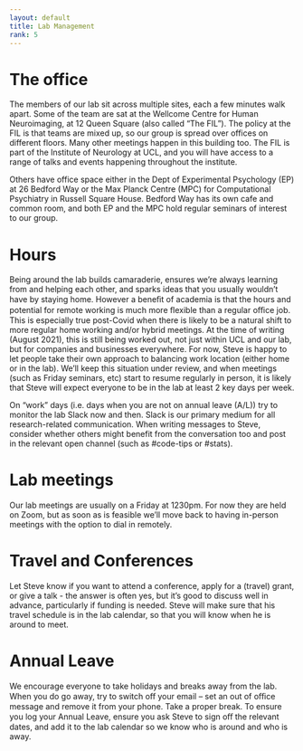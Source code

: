 ```yaml
---
layout: default
title: Lab Management
rank: 5
---
```


# The office

The members of our lab sit across multiple sites, each a few minutes walk apart. Some of the team are sat at the Wellcome Centre for Human Neuroimaging, at 12 Queen Square (also called “The FIL”). The policy at the FIL is that teams are mixed up, so our group is spread over offices on different floors. Many other meetings happen in this building too. The FIL is part of the Institute of Neurology at UCL, and you will have access to a range of talks and events happening throughout the institute.

Others have office space either in the Dept of Experimental Psychology (EP) at 26 Bedford Way or the Max Planck Centre (MPC) for Computational Psychiatry in Russell Square House. Bedford Way has its own cafe and common room, and both EP and the MPC hold regular seminars of interest to our group.

# Hours

Being around the lab builds camaraderie, ensures we’re always learning from and helping each other, and sparks ideas that you usually wouldn’t have by staying home. However a beneﬁt of academia is that the hours and potential for remote working is much more ﬂexible than a regular oﬃce job. This is especially true post-Covid when there is likely to be a natural shift to more regular home working and/or hybrid meetings. At the time of writing (August 2021), this is still being worked out, not just within UCL and our lab, but for companies and businesses everywhere. For now, Steve is happy to let people take their own approach to balancing work location (either home or in the lab). We’ll keep this situation under review, and when meetings (such as Friday seminars, etc) start to resume regularly in person, it is likely that Steve will expect everyone to be in the lab at least 2 key days per week.

On “work” days (i.e. days when you are not on annual leave (A/L)) try to monitor the lab Slack now and then. Slack is our primary medium for all research-related communication. When writing messages to Steve, consider whether others might benefit from the conversation too and post in the relevant open channel (such as #code-tips or #stats).

# Lab meetings

Our lab meetings are usually on a Friday at 1230pm. For now they are held on Zoom, but as soon as is feasible we’ll move back to having in-person meetings with the option to dial in remotely.

# Travel and Conferences

Let Steve know if you want to attend a conference, apply for a (travel) grant, or give a talk - the answer is often yes, but it’s good to discuss well in advance, particularly if funding is needed. Steve will make sure that his travel schedule is in the lab calendar, so that you will know when he is around to meet.

# Annual Leave

We encourage everyone to take holidays and breaks away from the lab. When you do go away, try to switch oﬀ your email – set an out of oﬃce message and remove it from your phone. Take a proper break. To ensure you log your Annual Leave, ensure you ask Steve to sign oﬀ the relevant dates, and add it to the lab calendar so we know who is around and who is away.


